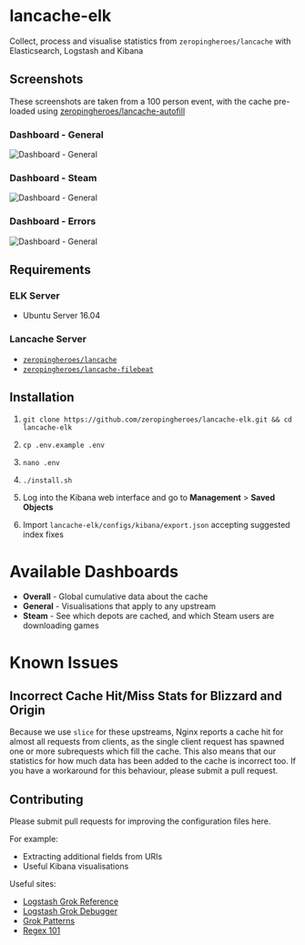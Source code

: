# lancache-elk

Collect, process and visualise statistics from `zeropingheroes/lancache` with Elasticsearch, Logstash and Kibana

## Screenshots

These screenshots are taken from a 100 person event, with the cache pre-loaded using [zeropingheroes/lancache-autofill](https://github.com/zeropingheroes/lancache-autofill)

### Dashboard - General
![Dashboard - General](https://i.imgur.com/65tnTTe.png)

### Dashboard - Steam
![Dashboard - General](https://i.imgur.com/dZT0LOo.png)

### Dashboard - Errors
![Dashboard - General](https://i.imgur.com/JitcGTH.png)

## Requirements

### ELK Server

* Ubuntu Server 16.04

### Lancache Server

* [`zeropingheroes/lancache`](https://github.com/zeropingheroes/lancache)
* [`zeropingheroes/lancache-filebeat`](https://github.com/zeropingheroes/lancache-filebeat)

## Installation

1. `git clone https://github.com/zeropingheroes/lancache-elk.git && cd lancache-elk`

2. `cp .env.example .env`

3. `nano .env`

4.  `./install.sh`

5. Log into the Kibana web interface and go to **Management** > **Saved Objects**

6. Import `lancache-elk/configs/kibana/export.json` accepting suggested index fixes

# Available Dashboards

* **Overall** - Global cumulative data about the cache
* **General** - Visualisations that apply to any upstream
* **Steam** - See which depots are cached, and which Steam users are downloading games

# Known Issues

## Incorrect Cache Hit/Miss Stats for Blizzard and Origin

Because we use `slice` for these upstreams, Nginx reports a cache hit for almost all requests from clients, as the single client request has spawned one or more subrequests which fill the cache.
This also means that our statistics for how much data has been added to the cache is incorrect too. If you have a workaround for this behaviour, please submit a pull request. 

## Contributing

Please submit pull requests for improving the configuration files here.

For example:

* Extracting additional fields from URIs
* Useful Kibana visualisations

Useful sites:

* [Logstash Grok Reference](https://www.elastic.co/guide/en/logstash/current/plugins-filters-grok.html)
* [Logstash Grok Debugger](https://grokdebug.herokuapp.com/)
* [Grok Patterns](https://github.com/logstash-plugins/logstash-patterns-core/blob/master/patterns/grok-patterns)
* [Regex 101](https://regex101.com/)
